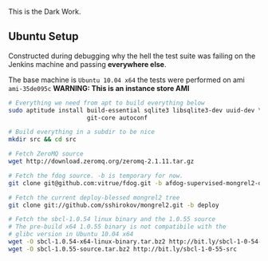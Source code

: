 This is the Dark Work.

## Ubuntu Setup
Constructed during debugging why the hell the test suite
was failing on the Jenkins machine and passing **everywhere else**.

The base machine is `Ubuntu 10.04 x64` the tests were performed on
ami `ami-35de095c` **WARNING: This is an instance store AMI**

```bash
# Everything we need from apt to build everything below
sudo aptitude install build-essential sqlite3 libsqlite3-dev uuid-dev \
                      git-core autoconf

# Build everything in a subdir to be nice
mkdir src && cd src

# Fetch ZeroMQ source
wget http://download.zeromq.org/zeromq-2.1.11.tar.gz

# Fetch the fdog source. -b is temporary for now.
git clone git@github.com:vitrue/fdog.git -b afdog-supervised-mongrel2-die-harder-again

# Fetch the current deploy-blessed mongrel2 tree
git clone git://github.com/sshirokov/mongrel2.git -b deploy

# Fetch the sbcl-1.0.54 linux binary and the 1.0.55 source
# The pre-build x64 1.0.55 binary is not compatibile with the
# glibc version in Ubuntu 10.04 x64
wget -O sbcl-1.0.54-x64-linux-binary.tar.bz2 http://bit.ly/sbcl-1-0-54-x64-linux-binary
wget -O sbcl-1.0.55-source.tar.bz2 http://bit.ly/sbcl-1-0-55-src
```


